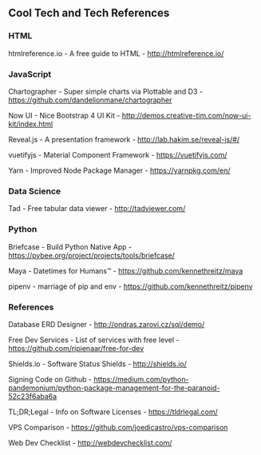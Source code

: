 ## Cool Tech and Tech References

### HTML

htmlreference.io - A free guide to HTML - http://htmlreference.io/

### JavaScript

Chartographer - Super simple charts via Plottable and D3 - https://github.com/dandelionmane/chartographer

Now UI - Nice Bootstrap 4 UI Kit - http://demos.creative-tim.com/now-ui-kit/index.html

Reveal.js - A presentation framework - http://lab.hakim.se/reveal-js/#/

vuetifyjs - Material Component Framework - https://vuetifyjs.com/

Yarn - Improved Node Package Manager - https://yarnpkg.com/en/

### Data Science

Tad - Free tabular data viewer - http://tadviewer.com/

### Python

Briefcase - Build Python Native App - https://pybee.org/project/projects/tools/briefcase/

Maya - Datetimes for Humans™ - https://github.com/kennethreitz/maya

pipenv - marriage of pip and env - https://github.com/kennethreitz/pipenv

### References

Database ERD Designer - http://ondras.zarovi.cz/sql/demo/

Free Dev Services - List of services with free level - https://github.com/ripienaar/free-for-dev

Shields.io - Software Status Shields - http://shields.io/

Signing Code on Github - https://medium.com/python-pandemonium/python-package-management-for-the-paranoid-52c23f6aba6a

TL;DR;Legal - Info on Software Licenses - https://tldrlegal.com/

VPS Comparison - https://github.com/joedicastro/vps-comparison

Web Dev Checklist - http://webdevchecklist.com/
